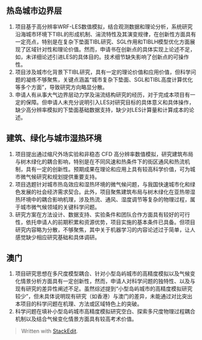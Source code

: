 ## 热岛城市边界层
1. 项目基于高分辨率WRF-LES数值模拟，结合观测数据和理论分析，系统研究沿海城市环境下TIBL的形成机制、湍流特性及其演变规律，在创新性方面具有一定亮点，特别是在复杂下垫面TIBL研究、SGL作用和TIBLH模型优化方面展现了区域针对性和理论价值。然而，申请书在创新点的具体实现上论述不足，如，未详细论述引进LES的具体目的。技术细节缺失影响了创新点的可操作性。
2. 项目涉及城市化背景下TIBL研究，具有一定的理论价值和应用价值，但科学问题的凝练不够聚焦，关键点涵盖“城市复杂下垫面、SGL和TIBL高度计算优化等多个方面”，导致研究方向略显分散。
3. 申请人有从事大气边界层动力学及湍流结构研究的经历，对于完成本项目有一定的保障。但申请人未充分说明引入LES对研究目标的具体意义和具体操作，缺少高分辨率模拟的下垫面基础数据支持，缺少对LES计算量和计算成本的论述。
## 建筑、绿化与城市湿热环境
1. 项目提出通过缩尺外场实验和非稳态 CFD 高分辨率数值模拟，研究建筑布局与树木绿化的耦合影响，特别是在不同风速和热条件下的街区通风和热流机制，具有一定的创新性。预期成果在理论和应用上具有较高科学价值，可为城市微气候研究和规划提供重要支持。
2. 项目选题针对城市热岛效应和湿热环境的微气候问题，与我国快速城市化和绿色发展的社会经济需求契合。此外，项目聚焦建筑布局与树木绿化在亚热带湿热环境中的耦合影响机理，涉及热流、通风、湿度调节等复杂的物理过程，属于城市微气候领域的关键科学问题。
3. 研究方案在方法设计、数据支持、实验条件和团队合作方面具有较好的可行性，依托申请人的前期积累和资源优势，项目实施的基本条件已具备。但项目研究内容略为分散，不够聚焦，其中关于机器学习的内容论述过于简单，让人感觉缺少相应研究基础和具体调研。

## 澳门
1. 项目研究思想在多尺度模型耦合、针对小型岛屿城市的高精度模拟以及气候变化情景分析方面具有一定创新性，然而，申请人对科学问题的独特性、以及与现有研究的差异性阐述不足。虽然综述提到“小型岛屿城市的高精度模拟研究较少”，但未具体说明现有研究（如香港）与澳门的差异，未能通过对比突出本项目的科学问题在机理、方法或区域特色上的突破。
2. 科学问题在填补小型岛屿城市高精度模拟研究空白、探索多尺度物理过程耦合机制以及结合气候变化情景方面具有较高考术价值。

> Written with [StackEdit](https://stackedit.io/).
<!--stackedit_data:
eyJoaXN0b3J5IjpbMTk5NDcxNDEwNywtMTgzNzg4MjE3MywtNj
A5MjIwMzM0LC03ODc0NDMyNTEsLTExMzg0MzIyNzgsMjk2NTQ0
NTA0LDExMDU3Nzg1NjcsNDYxMDA3MjUzLDg3NjUxODU4NCwtNT
gxMzQ2NTU1XX0=
-->
